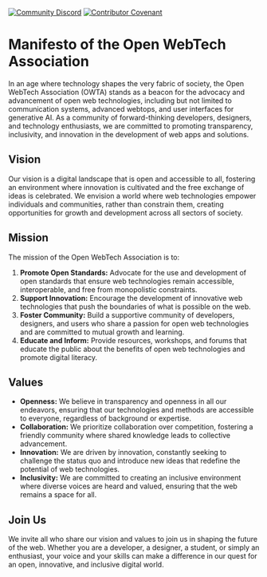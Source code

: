 [![Community Discord](https://img.shields.io/discord/1232848386080899083?label=Discord&labelColor=5865F2&logo=discord&logoColor=white)](https://discord.gg/uWQrByVyNA)
[![Contributor Covenant](https://img.shields.io/badge/Contributor%20Covenant-2.1-4baaaa.svg)](CODE_OF_CONDUCT.md)

# Manifesto of the Open WebTech Association

In an age where technology shapes the very fabric of society, the Open WebTech Association (OWTA) stands as a beacon for the advocacy and advancement of open web technologies, including but not limited to communication systems, advanced webtops, and user interfaces for generative AI. As a community of forward-thinking developers, designers, and technology enthusiasts, we are committed to promoting transparency, inclusivity, and innovation in the development of web apps and solutions.

## Vision

Our vision is a digital landscape that is open and accessible to all, fostering an environment where innovation is cultivated and the free exchange of ideas is celebrated. We envision a world where web technologies empower individuals and communities, rather than constrain them, creating opportunities for growth and development across all sectors of society.

## Mission

The mission of the Open WebTech Association is to:
1. **Promote Open Standards:** Advocate for the use and development of open standards that ensure web technologies remain accessible, interoperable, and free from monopolistic constraints.
2. **Support Innovation:** Encourage the development of innovative web technologies that push the boundaries of what is possible on the web.
3. **Foster Community:** Build a supportive community of developers, designers, and users who share a passion for open web technologies and are committed to mutual growth and learning.
4. **Educate and Inform:** Provide resources, workshops, and forums that educate the public about the benefits of open web technologies and promote digital literacy.

## Values

- **Openness:** We believe in transparency and openness in all our endeavors, ensuring that our technologies and methods are accessible to everyone, regardless of background or expertise.
- **Collaboration:** We prioritize collaboration over competition, fostering a friendly community where shared knowledge leads to collective advancement.
- **Innovation:** We are driven by innovation, constantly seeking to challenge the status quo and introduce new ideas that redefine the potential of web technologies.
- **Inclusivity:** We are committed to creating an inclusive environment where diverse voices are heard and valued, ensuring that the web remains a space for all.

## Join Us

We invite all who share our vision and values to join us in shaping the future of the web. Whether you are a developer, a designer, a student, or simply an enthusiast, your voice and your skills can make a difference in our quest for an open, innovative, and inclusive digital world.
